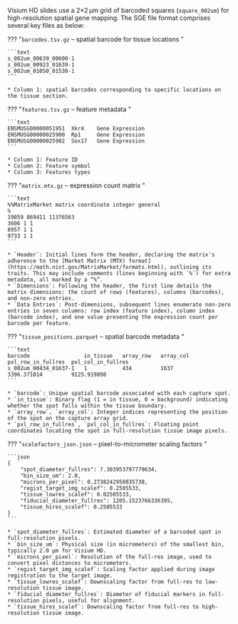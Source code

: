 Visium HD slides use a 2×2 µm grid of barcoded squares (`square_002um`) for high-resolution spatial gene mapping. The SGE file format comprises several key files as below: 

??? "`barcodes.tsv.gz` – spatial barcode for tissue locations "

    ```text
    s_002um_00639_00600-1
    s_002um_00923_01639-1
    s_002um_01050_01530-1
    ```

    * Column 1: spatial barcodes corresponding to specific locations on the tissue section. 


??? "`features.tsv.gz` – feature metadata "

    ```text
    ENSMUSG00000051951	Xkr4	Gene Expression
    ENSMUSG00000025900	Rp1	    Gene Expression
    ENSMUSG00000025902	Sox17	Gene Expression
    ```

    * Column 1: Feature ID
    * Column 2: Feature symbol
    * Column 3: Features types

??? "`matrix.mtx.gz` – expression count matrix "

    ```text
    %%MatrixMarket matrix coordinate integer general
    %
    19059 869411 11376563
    3606 1 1
    8957 1 1
    9733 1 1
    ```
    
    * `Header`: Initial lines form the header, declaring the matrix's adherence to the [Market Matrix (MTX) format](https://math.nist.gov/MatrixMarket/formats.html), outlining its traits. This may include comments (lines beginning with `%`) for extra metadata, all marked by a “%”.
    * `Dimensions`: Following the header, the first line details the matrix dimensions: the count of rows (features), columns (barcodes), and non-zero entries.
    * `Data Entries`: Post-dimensions, subsequent lines enumerate non-zero entries in seven columns: row index (feature index), column index (barcode index), and one value presenting the expression count per barcode per feature.

??? "`tissue_positions.parquet` – spatial barcode metadata "

    ```text
    barcode                 in_tissue   array_row   array_col   pxl_row_in_fullres  pxl_col_in_fullres
    s_002um_00434_01637-1   1           434         1637        3396.371014         9125.919898
    ```
    
    * `barcode`: Unique spatial barcode associated with each capture spot.
    * `in_tissue`: Binary flag (1 = in tissue, 0 = background) indicating whether the spot falls within the tissue boundary.
    * `array_row`, `array_col`: Integer indices representing the position of the spot on the capture array grid.
    * `pxl_row_in_fullres`, `pxl_col_in_fullres`: Floating point coordinates locating the spot in full-resolution tissue image pixels.

??? "`scalefactors_json.json` – pixel-to-micrometer scaling factors "

    ```json
    {
        "spot_diameter_fullres": 7.303953797779634,
        "bin_size_um": 2.0,
        "microns_per_pixel": 0.2738242950835738,
        "regist_target_img_scalef": 0.2505533,
        "tissue_lowres_scalef": 0.02505533,
        "fiducial_diameter_fullres": 1205.1523766336395,
        "tissue_hires_scalef": 0.2505533
    }
    ```

    * `spot_diameter_fullres`: Estimated diameter of a barcoded spot in full-resolution pixels.
    * `bin_size_um`: Physical size (in micrometers) of the smallest bin, typically 2.0 µm for Visium HD.
    * `microns_per_pixel`: Resolution of the full-res image, used to convert pixel distances to micrometers.
    * `regist_target_img_scalef`: Scaling factor applied during image registration to the target image.
    * `tissue_lowres_scalef`: Downscaling factor from full-res to low-resolution tissue image.
    * `fiducial_diameter_fullres`: Diameter of fiducial markers in full-resolution pixels, useful for alignment.
    * `tissue_hires_scalef`: Downscaling factor from full-res to high-resolution tissue image.